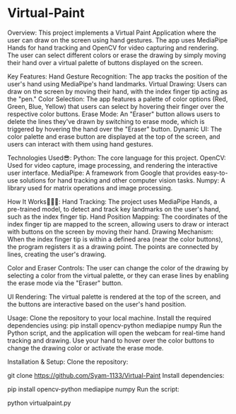 # Virtual-Paint

Overview:
This project implements a Virtual Paint Application where the user can draw on the screen using hand gestures. The app uses MediaPipe Hands for hand tracking and OpenCV for video capturing and rendering. The user can select different colors or erase the drawing by simply moving their hand over a virtual palette of buttons displayed on the screen.

Key Features:
Hand Gesture Recognition: The app tracks the position of the user's hand using MediaPipe's hand landmarks.
Virtual Drawing: Users can draw on the screen by moving their hand, with the index finger tip acting as the "pen."
Color Selection: The app features a palette of color options (Red, Green, Blue, Yellow) that users can select by hovering their finger over the respective color buttons.
Erase Mode: An "Eraser" button allows users to delete the lines they've drawn by switching to erase mode, which is triggered by hovering the hand over the "Eraser" button.
Dynamic UI: The color palette and erase button are displayed at the top of the screen, and users can interact with them using hand gestures.


Technologies Used😎:
Python: The core language for this project.
OpenCV: Used for video capture, image processing, and rendering the interactive user interface.
MediaPipe: A framework from Google that provides easy-to-use solutions for hand tracking and other computer vision tasks.
Numpy: A library used for matrix operations and image processing.


How It Works👨🏻‍💻:
Hand Tracking: The project uses MediaPipe Hands, a pre-trained model, to detect and track key landmarks on the user's hand, such as the index finger tip.
Hand Position Mapping: The coordinates of the index finger tip are mapped to the screen, allowing users to draw or interact with buttons on the screen by moving their hand.
Drawing Mechanism: When the index finger tip is within a defined area (near the color buttons), the program registers it as a drawing point. The points are connected by lines, creating the user's drawing.

Color and Eraser Controls: The user can change the color of the drawing by selecting a color from the virtual palette, or they can erase lines by enabling the erase mode via the "Eraser" button.

UI Rendering: The virtual palette is rendered at the top of the screen, and the buttons are interactive based on the user's hand position.


Usage:
Clone the repository to your local machine.
Install the required dependencies using:
pip install opencv-python mediapipe numpy
Run the Python script, and the application will open the webcam for real-time hand tracking and drawing.
Use your hand to hover over the color buttons to change the drawing color or activate the erase mode.

Installation & Setup:
Clone the repository:

git clone https://github.com/Syam-1133/Virtual-Paint
Install dependencies:

pip install opencv-python mediapipe numpy
Run the script:

python virtualpaint.py
